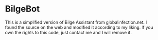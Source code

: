# BilgeBot
This is a simplified version of Bilge Assistant from globalinfection.net. I found the source on the web and modified it according to my liking. If you own the rights to this code, just contact me and I will remove it.
